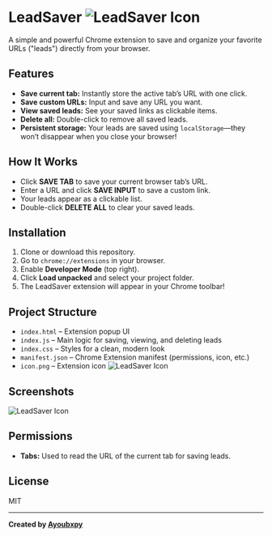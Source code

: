 # LeadSaver ![LeadSaver Icon](image1)

A simple and powerful Chrome extension to save and organize your favorite URLs ("leads") directly from your browser.

## Features

- **Save current tab:** Instantly store the active tab’s URL with one click.
- **Save custom URLs:** Input and save any URL you want.
- **View saved leads:** See your saved links as clickable items.
- **Delete all:** Double-click to remove all saved leads.
- **Persistent storage:** Your leads are saved using `localStorage`—they won’t disappear when you close your browser!

## How It Works

- Click **SAVE TAB** to save your current browser tab’s URL.
- Enter a URL and click **SAVE INPUT** to save a custom link.
- Your leads appear as a clickable list.
- Double-click **DELETE ALL** to clear your saved leads.

## Installation

1. Clone or download this repository.
2. Go to `chrome://extensions` in your browser.
3. Enable **Developer Mode** (top right).
4. Click **Load unpacked** and select your project folder.
5. The LeadSaver extension will appear in your Chrome toolbar!

## Project Structure

- `index.html` – Extension popup UI
- `index.js` – Main logic for saving, viewing, and deleting leads
- `index.css` – Styles for a clean, modern look
- `manifest.json` – Chrome Extension manifest (permissions, icon, etc.)
- `icon.png` – Extension icon ![LeadSaver Icon](image1)

## Screenshots

![LeadSaver Icon](image1)

## Permissions

- **Tabs:** Used to read the URL of the current tab for saving leads.

## License

MIT

---

**Created by [Ayoubxpy](https://github.com/Ayoubxpy)**